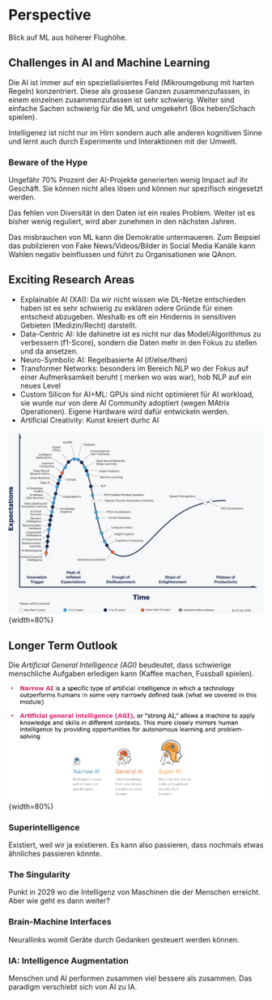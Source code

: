 # Perspective

Blick auf ML aus höherer Flughöhe.

## Challenges in AI and Machine Learning

Die AI ist immer auf ein speziellalisiertes Feld (Mikroumgebung mit harten Regeln) konzentriert.
Diese als grossese Ganzen zusammenzufassen, in einem einzelnen zusammenzufassen ist sehr schwierig.
Weiter sind einfache Sachen schwierig für die ML und umgekehrt (Box heben/Schach spielen).

Intelligenez ist nicht nur im Hirn sondern auch alle anderen kognitiven Sinne und lernt auch durch
Experimente und Interaktionen mit der Umwelt.

### Beware of the Hype

Ungefähr 70% Prozent der AI-Projekte generierten wenig Impact auf ihr Geschäft. Sie können nicht
alles lösen und können nur spezifisch eingesetzt werden.

Das fehlen von Diversität in den Daten ist ein reales Problem. Weiter ist es bisher wenig reguliert,
wird aber zunehmen in den nächsten Jahren.

Das misbrauchen von ML kann die Demokratie untermaueren. Zum Beipsiel das publizieren von Fake
News/Videos/Bilder in Social Media Kanäle kann Wahlen negativ beinflussen und führt zu
Organisationen wie QAnon.

## Exciting Research Areas

* Explainable AI (XAI): Da wir nicht wissen wie DL-Netze entschieden haben ist es sehr schwierig zu
  exklären odere Gründe für einen entscheid abzugeben. Weshalb es oft ein Hindernis in sensitiven
  Gebieten (Medizin/Recht) darstellt.
* Data-Centric AI: Ide dahinetre ist es nicht nur das Model/Algorithmus zu verbessern (f1-Score),
  sondern die Daten mehr in den Fokus zu stellen und da ansetzen.
* Neuro-Symbolic AI: Regelbasierte AI (if/else/then)
* Transformer Networks: besonders im Bereich NLP wo der Fokus auf einer Aufmerksamkeit beruht (
  merken wo was war), hob NLP auf ein neues Level
* Custom Silicon for AI+ML: GPUs sind nicht optimieret für AI workload, sie wurde nur von dere AI
  Community adoptiert (wegen MAtrix Operationen). Eigene Hardware wird dafür entwickeln werden.
* Artificial Creativity: Kunst kreiert durhc AI

![Hype Cycle for AI](images/hypecycle.png){width=80%}

## Longer Term Outlook

Die *Artificial General Intelligence (AGI)* beudeutet, dass schwierige menschliche Aufgaben
erledigen kann (Kaffee machen, Fussball spielen).

![Artificial General Intelligence](images/agi.png){width=80%}

### Superintelligence

Existiert, weil wir ja existieren. Es kann also passieren, dass nochmals etwas ähnliches passieren
könnte.

### The Singularity

Punkt in 2029 wo die Intelligenz von Maschinen die der Menschen erreicht. Aber wie geht es dann
weiter?

### Brain-Machine Interfaces

Neurallinks womit Geräte durch Gedanken gesteuert werden können.

### IA: Intelligence Augmentation

Menschen und AI performen zusammen viel bessere als zusammen. Das paradigm verschiebt sich von AI zu
IA.